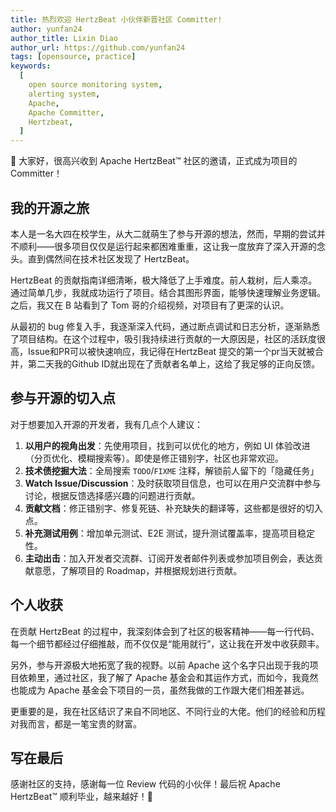 ```yaml
---
title: 热烈欢迎 HertzBeat 小伙伴新晋社区 Committer!
author: yunfan24
author_title: Lixin Diao
author_url: https://github.com/yunfan24
tags: [opensource, practice]
keywords:
  [
    open source monitoring system,
    alerting system,
    Apache,
    Apache Committer,
    Hertzbeat,
  ]
---
```

🎉 大家好，很高兴收到 Apache HertzBeat™ 社区的邀请，正式成为项目的 Committer！

## 我的开源之旅

本人是一名大四在校学生，从大二就萌生了参与开源的想法，然而，早期的尝试并不顺利——很多项目仅仅是运行起来都困难重重，这让我一度放弃了深入开源的念头。直到偶然间在技术社区发现了 HertzBeat。

HertzBeat 的贡献指南详细清晰，极大降低了上手难度。前人栽树，后人乘凉。通过简单几步，我就成功运行了项目。结合其图形界面，能够快速理解业务逻辑。之后，我又在 B 站看到了 Tom 哥的介绍视频，对项目有了更深的认识。

从最初的 bug 修复入手，我逐渐深入代码，通过断点调试和日志分析，逐渐熟悉了项目结构。在这个过程中，吸引我持续进行贡献的一大原因是，社区的活跃度很高，Issue和PR可以被快速响应，我记得在HertzBeat 提交的第一个pr当天就被合并，第二天我的Github ID就出现在了贡献者名单上，这给了我足够的正向反馈。

## 参与开源的切入点

对于想要加入开源的开发者，我有几点个人建议：

1. **以用户的视角出发**：先使用项目，找到可以优化的地方，例如 UI 体验改进（分页优化、模糊搜索等）。即使是修正错别字，社区也非常欢迎。
2. **技术债挖掘大法**：全局搜索 `TODO`/`FIXME` 注释，解锁前人留下的「隐藏任务」
3. **Watch Issue/Discussion**：及时获取项目信息，也可以在用户交流群中参与讨论，根据反馈选择感兴趣的问题进行贡献。
4. **贡献文档**：修正错别字、修复死链、补充缺失的翻译等，这些都是很好的切入点。
5. **补充测试用例**：增加单元测试、E2E 测试，提升测试覆盖率，提高项目稳定性。
6. **主动出击**：加入开发者交流群、订阅开发者邮件列表或参加项目例会，表达贡献意愿，了解项目的 Roadmap，并根据规划进行贡献。

## 个人收获

在贡献 HertzBeat 的过程中，我深刻体会到了社区的极客精神——每一行代码、每一个细节都经过仔细推敲，而不仅仅是“能用就行”，这让我在开发中收获颇丰。

另外，参与开源极大地拓宽了我的视野。以前 Apache 这个名字只出现于我的项目依赖里，通过社区，我了解了 Apache 基金会和其运作方式，而如今，我竟然也能成为 Apache 基金会下项目的一员，虽然我做的工作跟大佬们相差甚远。

更重要的是，我在社区结识了来自不同地区、不同行业的大佬。他们的经验和历程对我而言，都是一笔宝贵的财富。

## 写在最后

感谢社区的支持，感谢每一位 Review 代码的小伙伴！最后祝 Apache HertzBeat™ 顺利毕业，越来越好！🚀
